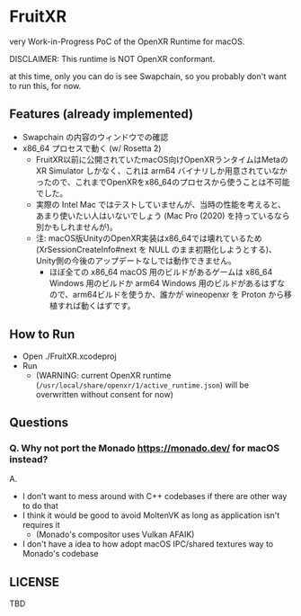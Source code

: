 # FruitXR

very Work-in-Progress PoC of the OpenXR Runtime for macOS.

DISCLAIMER: This runtime is NOT OpenXR conformant.

at this time, only you can do is see Swapchain, so you probably don't want to run this, for now.

## Features (already implemented)

* Swapchain の内容のウィンドウでの確認
* x86_64 プロセスで動く (w/ Rosetta 2)
  * FruitXR以前に公開されていたmacOS向けOpenXRランタイムはMetaの XR Simulator しかなく、これは arm64 バイナリしか用意されていなかったので、これまでOpenXRをx86_64のプロセスから使うことは不可能でした。
  * 実際の Intel Mac ではテストしていませんが、当時の性能を考えると、あまり使いたい人はいないでしょう (Mac Pro (2020) を持っているなら別かもしれませんが)。
  * 注: macOS版UnityのOpenXR実装はx86_64では壊れているため (XrSessionCreateInfo#next を NULL のまま初期化しようとする)、Unity側の今後のアップデートなしでは動作できません。
    * ほぼ全ての x86_64 macOS 用のビルドがあるゲームは x86_64 Windows 用のビルドか arm64 Windows 用のビルドがあるはずなので、arm64ビルドを使うか、誰かが wineopenxr を Proton から移植すれば動くはずです。

## How to Run

* Open ./FruitXR.xcodeproj
* Run
  * (WARNING: current OpenXR runtime (`/usr/local/share/openxr/1/active_runtime.json`) will be overwritten without consent for now)

## Questions

### Q. Why not port the Monado https://monado.dev/ for macOS instead?

A.

* I don't want to mess around with C++ codebases if there are other way to do that
* I think it would be good to avoid MoltenVK as long as application isn't requires it
  * (Monado's compositor uses Vulkan AFAIK)
* I don't have a idea to how adopt macOS IPC/shared textures way to Monado's codebase

## LICENSE

TBD
